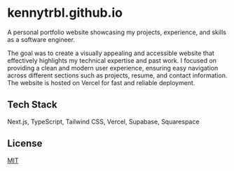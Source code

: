 # kennytrbl.github.io

A personal portfolio website showcasing my projects, experience, and skills as a software engineer.

The goal was to create a visually appealing and accessible website that effectively highlights my technical expertise and past work. I focused on providing a clean and modern user experience, ensuring easy navigation across different sections such as projects, resume, and contact information. The website is hosted on Vercel for fast and reliable deployment.

## Tech Stack

Next.js, TypeScript, Tailwind CSS, Vercel, Supabase, Squarespace

## License

[MIT](https://choosealicense.com/licenses/mit/)
